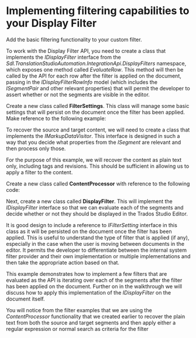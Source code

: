 Implementing filtering capabilities to your Display Filter
======
Add the basic filtering functionality to your custom filter.

To work with the Display Filter API, you need to create a class that implements the *IDisplayFilter* interface from the *Sdl.TranslationStudioAutomation.IntegrationApi.DisplayFilters* namespace, which exposes one method called *EvaluateRow*. This method will then be called by the API for each row after the filter is applied on the document, passing in the *IDisplayFilterRowInfo* model (which includes the *ISegmentPair* and other relevant properties) that will permit the developer to assert whether or not the segments are visible in the editor.

Create a new class called **FilterSettings**. This class will manage some basic settings that will persist on the document once the filter has been applied. Make reference to the following example:

To recover the source and target content, we will need to create a class that implements the *IMarkupDataVisitor*. This interface is designed in such a way that you decide what properties from the *ISegment* are relevant and then process only those.

For the purpose of this example, we will recover the content as plain text only, including tags and revisions. This should be sufficient in allowing us to apply a filter to the content.

Create a new class called **ContentProcessor** with reference to the following code:

Next, create a new class called **DisplayFilter**. This will implement the *IDisplayFilter* interface so that we can evaluate each of the segments and decide whether or not they should be displayed in the Trados Studio Editor.

It is good design to include a reference to *IFilterSetting* interface in this class as it will be persisted on the document once the filter has been applied. This is useful to understand the type of filter that is applied (if any), especially in the case when the user is moving between documents in the editor. It permits the developer to differentiate between the internal system filter provider and their own implementation or multiple implementations and then take the appropriate action based on that.

This example demonstrates how to implement a few filters that are evaluated as the API is iterating over each of the segments after the filter has been applied on the document. Further on in the walkthrough we will discuss how to apply this implementation of the *IDisplayFilter* on the document itself.

You will notice from the filter examples that we are using the *ContentProcessor* functionality that we created earlier to recover the plain text from both the source and target segments and then apply either a regular expression or normal search as criteria for the filter